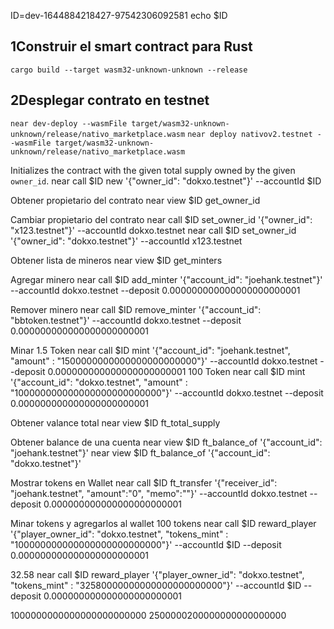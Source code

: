
ID=dev-1644884218427-97542306092581
echo $ID


## 1Construir el smart contract para Rust 
`cargo build --target wasm32-unknown-unknown --release`

## 2Desplegar contrato en testnet
`near dev-deploy --wasmFile target/wasm32-unknown-unknown/release/nativo_marketplace.wasm`
`near deploy nativov2.testnet --wasmFile target/wasm32-unknown-unknown/release/nativo_marketplace.wasm` 


Initializes the contract with the given total supply owned by the given `owner_id`.
near call $ID new '{"owner_id": "dokxo.testnet"}' --accountId $ID

Obtener propietario del contrato
near view $ID get_owner_id

Cambiar propietario del contrato
near call $ID set_owner_id '{"owner_id": "x123.testnet"}' --accountId dokxo.testnet
near call $ID set_owner_id '{"owner_id": "dokxo.testnet"}' --accountId x123.testnet

Obtener lista de mineros
near view $ID get_minters

Agregar minero
near call $ID add_minter '{"account_id": "joehank.testnet"}' --accountId dokxo.testnet --deposit 0.000000000000000000000001

Remover minero
near call $ID remove_minter '{"account_id": "bbtoken.testnet"}' --accountId dokxo.testnet --deposit 0.000000000000000000000001

Minar
1.5 Token
near call $ID mint '{"account_id": "joehank.testnet", "amount" : "1500000000000000000000000"}' --accountId dokxo.testnet --deposit 0.000000000000000000000001
100 Token
near call $ID mint '{"account_id": "dokxo.testnet", "amount" : "100000000000000000000000000"}' --accountId dokxo.testnet --deposit 0.000000000000000000000001

Obtener valance total
near view $ID ft_total_supply

Obtener balance de una cuenta
near view $ID ft_balance_of '{"account_id": "joehank.testnet"}'
near view $ID ft_balance_of '{"account_id": "dokxo.testnet"}'

Mostrar tokens en Wallet
near call $ID ft_transfer '{"receiver_id": "joehank.testnet", "amount":"0", "memo":""}' --accountId dokxo.testnet --deposit 0.000000000000000000000001

Minar tokens y agregarlos al wallet
100 tokens
near call $ID reward_player '{"player_owner_id": "dokxo.testnet", "tokens_mint" : "100000000000000000000000000"}' --accountId $ID --deposit 0.000000000000000000000001

32.58
near call $ID reward_player '{"player_owner_id": "dokxo.testnet", "tokens_mint" : "32580000000000000000000000"}' --accountId $ID --deposit 0.000000000000000000000001


1000000000000000000000000
2500000200000000000000000